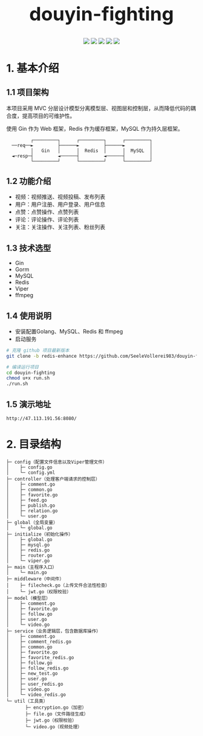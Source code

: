 <h1 align="center" style="font-size:50px">douyin-fighting</h1>
<div align=center>
<img src="https://img.shields.io/badge/golang-1.18-blue"/>
<img src="https://img.shields.io/badge/gin-1.7.7-yellowgreen"/>
<img src="https://img.shields.io/badge/go--redis-8.11.5-brightgreen"/>
<img src="https://img.shields.io/badge/gorm-1.23.5-red"/>
<img src="https://img.shields.io/badge/viper-1.12.0-orange"/>
</div>

# 1. 基本介绍
## 1.1 项目架构
本项目采用 MVC 分层设计模型分离模型层、视图层和控制层，从而降低代码的耦合度，提高项目的可维护性。

使用 Gin 作为 Web 框架，Redis 作为缓存框架，MySQL 作为持久层框架。
```
         ┌─────────┐      ┌─────────┐      ┌─────────┐
  ──req──►         ├──────►         ├──────►         │
         │   Gin   │      │  Redis  │      │  MySQL  │
  ◄─resp─┤         ◄──────┤         ◄──────┤         │
         └─────────┘      └─────────┘      └─────────┘
```
## 1.2 功能介绍
- 视频：视频推送、视频投稿、发布列表
- 用户：用户注册、用户登录、用户信息
- 点赞：点赞操作、点赞列表
- 评论：评论操作、评论列表
- 关注：关注操作、关注列表、粉丝列表

## 1.3 技术选型
- Gin
- Gorm
- MySQL
- Redis
- Viper
- ffmpeg

## 1.4 使用说明
- 安装配置Golang、MySQL、Redis 和 ffmpeg
- 启动服务
```bash
# 克隆 github 项目最新版本
git clone -b redis-enhance https://github.com/SeeleVollerei983/douyin-fighting.git --depth=1

# 编译运行项目
cd douyin-fighting
chmod u+x run.sh
./run.sh
```

## 1.5 演示地址
```shell
http://47.113.191.56:8080/
```

# 2. 目录结构
```
├─ config（配置文件信息以及Viper管理文件）
│    ├─ config.go
│    └─ config.yml
├─ controller（处理客户端请求的控制层）
│    ├─ comment.go
│    ├─ common.go
│    ├─ favorite.go
│    ├─ feed.go
│    ├─ publish.go
│    ├─ relation.go
│    └─ user.go
├─ global（全局变量）
│    └─ global.go
├─ initialize（初始化操作）
│    ├─ global.go
│    ├─ mysql.go
│    ├─ redis.go
│    ├─ router.go
│    └─ viper.go
├─ main（主程序入口）
│    └─ main.go
├─ middleware（中间件）
│    ├─ filecheck.go（上传文件合法性检查）
│    └─ jwt.go（权限校验）
├─ model（模型层）
│    ├─ comment.go
│    ├─ favorite.go
│    ├─ follow.go
│    ├─ user.go
│    └─ video.go
├─ service（业务逻辑层，包含数据库操作）
│    ├─ comment.go
│    ├─ comment_redis.go
│    ├─ common.go
│    ├─ favorite.go
│    ├─ favorite_redis.go
│    ├─ follow.go
│    ├─ follow_redis.go
│    ├─ new_test.go
│    ├─ user.go
│    ├─ user_redis.go
│    ├─ video.go
│    └─ video_redis.go
└─ util（工具类）
       ├─ encryption.go（加密）
       ├─ file.go（文件路径生成）
       ├─ jwt.go（权限校验）
       └─ video.go（视频处理）
```
